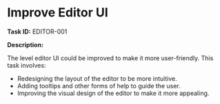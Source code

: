 # Improve Editor UI

**Task ID:** EDITOR-001

**Description:**

The level editor UI could be improved to make it more user-friendly. This task involves:

- Redesigning the layout of the editor to be more intuitive.
- Adding tooltips and other forms of help to guide the user.
- Improving the visual design of the editor to make it more appealing.
